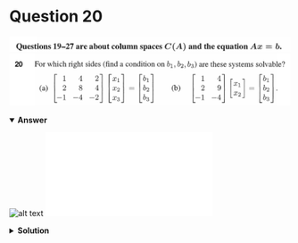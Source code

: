 # Question 20
![alt text](../ques-ref-19-27.png)
![alt text](q20.png)

<details open>
<summary><b>Answer</b></summary>

![alt text](a20.svg)
![alt text](a20.py)
</details>

<details>
<summary><b>Solution</b></summary>

![alt text](s20.png)
</details>
